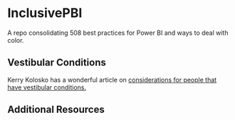 # InclusivePBI
A repo consolidating 508 best practices for Power BI and ways to deal with color.

## Vestibular Conditions

Kerry Kolosko has a wonderful article on [considerations for people that have vestibular conditions.](https://kerrykolosko.com/drop-the-drop-shadows/)


## Additional Resources
